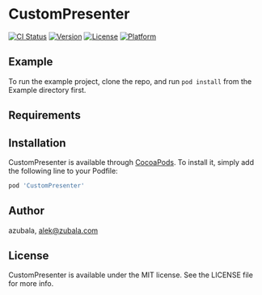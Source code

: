 # CustomPresenter

[![CI Status](http://img.shields.io/travis/azubala/CustomPresenter.svg?style=flat)](https://travis-ci.org/azubala/CustomPresenter)
[![Version](https://img.shields.io/cocoapods/v/CustomPresenter.svg?style=flat)](http://cocoapods.org/pods/CustomPresenter)
[![License](https://img.shields.io/cocoapods/l/CustomPresenter.svg?style=flat)](http://cocoapods.org/pods/CustomPresenter)
[![Platform](https://img.shields.io/cocoapods/p/CustomPresenter.svg?style=flat)](http://cocoapods.org/pods/CustomPresenter)

## Example

To run the example project, clone the repo, and run `pod install` from the Example directory first.

## Requirements

## Installation

CustomPresenter is available through [CocoaPods](http://cocoapods.org). To install
it, simply add the following line to your Podfile:

```ruby
pod 'CustomPresenter'
```

## Author

azubala, alek@zubala.com

## License

CustomPresenter is available under the MIT license. See the LICENSE file for more info.
